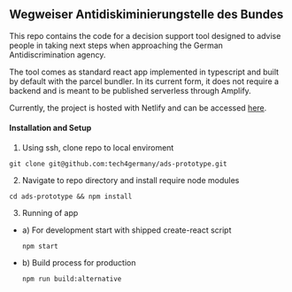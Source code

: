 ## Wegweiser Antidiskiminierungstelle des Bundes

This repo contains the code for a decision support tool designed to advise people
in taking next steps when approaching the German Antidiscrimination agency.

The tool comes as standard react app implemented in typescript and built by default
with the parcel bundler. In its current form, it does not require a backend and is
meant to be published serverless through Amplify.

Currently, the project is hosted with Netlify and can be accessed [here](https://epic-fermat-07e38c.netlify.app/).

#### Installation and Setup

1. Using ssh, clone repo to local enviroment

`git clone git@github.com:tech4germany/ads-prototype.git`

2. Navigate to repo directory and install require node modules

`cd ads-prototype && npm install`

3. Running of app
  * a) For development start with shipped create-react script

    `npm start`
  * b) Build process for production

    `npm run build:alternative`
